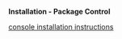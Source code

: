 **Installation - Package Control**

[console installation instructions](https://sublime.wbond.net/installation#st2)